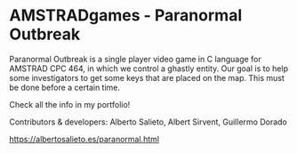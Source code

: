 # AMSTRADgames - Paranormal Outbreak

Paranormal Outbreak is a single player video game in C language for AMSTRAD CPC 464, in which we control a ghastly entity. Our goal is to help some investigators to get some keys that are placed on the map. This must be done before a certain time.

Check all the info in my portfolio!

Contributors & developers: Alberto Salieto, Albert Sirvent, Guillermo Dorado

https://albertosalieto.es/paranormal.html
